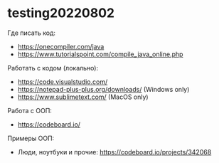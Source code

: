 # testing20220802

Где писать код:
- https://onecompiler.com/java
- https://www.tutorialspoint.com/compile_java_online.php 



Работать с кодом (локально):
- https://code.visualstudio.com/
- https://notepad-plus-plus.org/downloads/ (Windows only)
- https://www.sublimetext.com/ (MacOS only)

Работа с ООП:
- https://codeboard.io/

Примеры ООП:
- Люди, ноутбуки и прочие: https://codeboard.io/projects/342068
